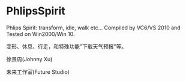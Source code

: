 ﻿# PhlipsSpirit
Phlips Spirit: transform, idle, walk etc...  Compiled by VC6/VS 2010 and Tested on Win2000/Win 10.

变形、休息、行走，和特殊功能"下载天气预报"等。

徐景周(Johnny Xu)

未来工作室(Future Studio)
